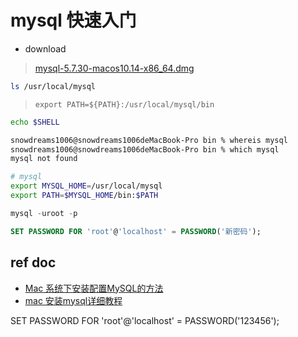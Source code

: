 # mysql 快速入门

- download

> [mysql-5.7.30-macos10.14-x86_64.dmg](https://downloads.mysql.com/archives/get/p/23/file/mysql-5.7.30-macos10.14-x86_64.dmg)

```bash
ls /usr/local/mysql
```

> `export PATH=${PATH}:/usr/local/mysql/bin`

```bash
echo $SHELL
```

```bash
snowdreams1006@snowdreams1006deMacBook-Pro bin % whereis mysql
snowdreams1006@snowdreams1006deMacBook-Pro bin % which mysql
mysql not found
```

```bash
# mysql
export MYSQL_HOME=/usr/local/mysql
export PATH=$MYSQL_HOME/bin:$PATH
```

```sql
mysql -uroot -p

SET PASSWORD FOR 'root'@'localhost' = PASSWORD('新密码');
```

## ref doc

- [Mac 系统下安装配置MySQL的方法](https://zhuanlan.zhihu.com/p/27960044)
- [mac 安装mysql详细教程](https://www.jianshu.com/p/07a9826898c0)

SET PASSWORD FOR 'root'@'localhost' = PASSWORD('123456');